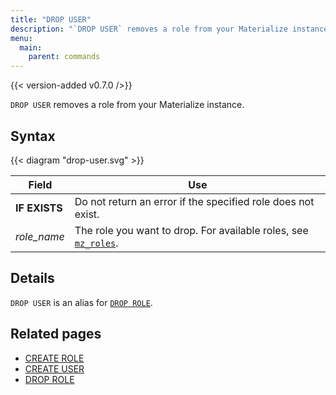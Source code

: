 ```yaml
---
title: "DROP USER"
description: "`DROP USER` removes a role from your Materialize instance."
menu:
  main:
    parent: commands
---
```


{{< version-added v0.7.0 />}}

`DROP USER` removes a role from your Materialize instance.

## Syntax

{{< diagram "drop-user.svg" >}}

Field | Use
------|-----
**IF EXISTS** | Do not return an error if the specified role does not exist.
_role_name_ | The role you want to drop. For available roles, see [`mz_roles`](../system-catalog#mz_roles).

## Details

`DROP USER` is an alias for [`DROP ROLE`](../drop-role).

## Related pages

- [CREATE ROLE](../create-role)
- [CREATE USER](../create-user)
- [DROP ROLE](../drop-role)

